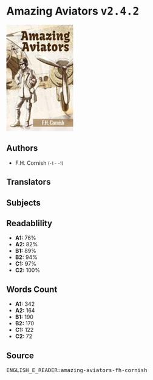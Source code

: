 # Amazing Aviators <kbd>v2.4.2</kbd>

![](./cover.medium.jpg "")

## Authors


 - F.H. Cornish <small>(-1 - -1)</small>

## Translators



## Subjects



## Readablility


 - **A1:** 76%
 - **A2:** 82%
 - **B1:** 89%
 - **B2:** 94%
 - **C1:** 97%
 - **C2:** 100%

## Words Count


 - **A1:** 342
 - **A2:** 164
 - **B1:** 190
 - **B2:** 170
 - **C1:** 122
 - **C2:** 72

## Source


<kbd>ENGLISH_E_READER:amazing-aviators-fh-cornish</kbd>
